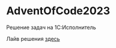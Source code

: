# AdventOfCode2023
Решение задач на 1С:Исполнитель

Лайв решения [здесь](https://t.me/krapivin_lifetime)
